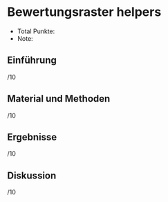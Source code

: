 # Bewertungsraster helpers

- Total Punkte: <total>
- Note: <note>

## Einführung

/10

## Material und Methoden

/10

## Ergebnisse

/10

## Diskussion

/10

